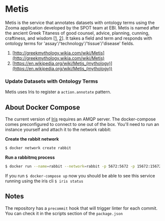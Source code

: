 # Metis
Metis is the service that annotates datasets with ontology terms using the Zooma application developed by the SPOT team at EBI. Metis is named after the ancient Greek Titaness of good counsel, advice, planning, cunning, craftiness, and wisdom [[1](http://greekmythology.wikia.com/wiki/Metis), [2](https://en.wikipedia.org/wiki/Metis_(mythology))].
It takes a field and term and responds with ontology terms for 'assay'/'technology'/'tissue'/'disease' fields.

1. [http://greekmythology.wikia.com/wiki/Metis](http://greekmythology.wikia.com/wiki/Metis)
2. [https://en.wikipedia.org/wiki/Metis_(mythology)](https://en.wikipedia.org/wiki/Metis_(mythology))

### Update Datasets with Ontology Terms

Metis uses Iris to register a `action.annotate` pattern.


## About Docker Compose

The current version of [Iris](https://github.com/repositive/iris-js) requires an AMQP server. The docker-compose comes preconfigured to connect to one out of the box. You'll need to run an instance yourself and attach it to the network rabbit:

**Create the rabbit network**
```bash
$ docker network create rabbit
```

**Run a rabbitmq process**
```bash
$ docker run --name=rabbit --network=rabbit -p 5672:5672 -p 15672:15672 -d rabbitmq:3-management
```

If you run  `$ docker-compose up` now you should be able to see this service running using the iris cli `$ iris status`

## Notes

The repository has a `precommit` hook that will trigger linter for each commit. You can check it in the scripts section of the `package.json`
